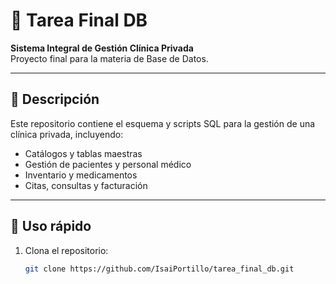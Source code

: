 # 🏥 Tarea Final DB

**Sistema Integral de Gestión Clínica Privada**  
Proyecto final para la materia de Base de Datos.

---

## 📄 Descripción

Este repositorio contiene el esquema y scripts SQL para la gestión de una clínica privada, incluyendo:

- Catálogos y tablas maestras
- Gestión de pacientes y personal médico
- Inventario y medicamentos
- Citas, consultas y facturación

---

## 🚀 Uso rápido

1. Clona el repositorio:
   ```bash
   git clone https://github.com/IsaiPortillo/tarea_final_db.git